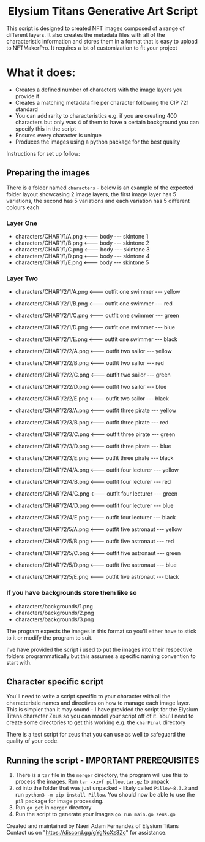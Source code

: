 
<h1 align="center">Elysium Titans Generative Art Script</h1>

This script is designed to created NFT images composed of a range of different layers. It also creates the metadata files with all of the characteristic information and stores them in a format that is easy to upload to NFTMakerPro. It requires a lot of customization to fit your project

# What it does:
- Creates a defined number of characters with the image layers you provide it
- Creates a matching metadata file per character following the CIP 721 standard
- You can add rarity to characteristics e.g. if you are creating 400 characters but only was 4 of them to have a certain background you can specify this in the script
- Ensures every character is unique
- Produces the images using a python package for the best quality

Instructions for set up follow:

## Preparing the images
There is a folder named `characters` - below is an example of the expected folder layout showcasing 2 image layers, the first image layer has 5 variations, the second has 5 variations and each variation has 5 different colours each

### Layer One
- characters/CHAR1/1/A.png    <--- body --- skintone 1
- characters/CHAR1/1/B.png    <--- body --- skintone 2
- characters/CHAR1/1/C.png    <--- body --- skintone 3
- characters/CHAR1/1/D.png    <--- body --- skintone 4
- characters/CHAR1/1/E.png    <--- body --- skintone 5

### Layer Two
- characters/CHAR1/2/1/A.png    <--- outfit one swimmer --- yellow
- characters/CHAR1/2/1/B.png    <--- outfit one swimmer --- red
- characters/CHAR1/2/1/C.png    <--- outfit one swimmer --- green
- characters/CHAR1/2/1/D.png    <--- outfit one swimmer --- blue
- characters/CHAR1/2/1/E.png    <--- outfit one swimmer --- black

- characters/CHAR1/2/2/A.png    <--- outfit two sailor --- yellow
- characters/CHAR1/2/2/B.png    <--- outfit two sailor --- red
- characters/CHAR1/2/2/C.png    <--- outfit two sailor --- green
- characters/CHAR1/2/2/D.png    <--- outfit two sailor --- blue
- characters/CHAR1/2/2/E.png    <--- outfit two sailor --- black

- characters/CHAR1/2/3/A.png    <--- outfit three pirate --- yellow
- characters/CHAR1/2/3/B.png    <--- outfit three pirate --- red
- characters/CHAR1/2/3/C.png    <--- outfit three pirate --- green
- characters/CHAR1/2/3/D.png    <--- outfit three pirate --- blue
- characters/CHAR1/2/3/E.png    <--- outfit three pirate --- black

- characters/CHAR1/2/4/A.png    <--- outfit four lecturer --- yellow
- characters/CHAR1/2/4/B.png    <--- outfit four lecturer --- red
- characters/CHAR1/2/4/C.png    <--- outfit four lecturer --- green
- characters/CHAR1/2/4/D.png    <--- outfit four lecturer --- blue
- characters/CHAR1/2/4/E.png    <--- outfit four lecturer --- black

- characters/CHAR1/2/5/A.png    <--- outfit five astronaut --- yellow
- characters/CHAR1/2/5/B.png    <--- outfit five astronaut --- red
- characters/CHAR1/2/5/C.png    <--- outfit five astronaut --- green
- characters/CHAR1/2/5/D.png    <--- outfit five astronaut --- blue
- characters/CHAR1/2/5/E.png    <--- outfit five astronaut --- black

### If you have backgrounds store them like so
- characters/backgrounds/1.png
- characters/backgrounds/2.png
- characters/backgrounds/3.png


The program expects the images in this format so you'll either have to stick to it or modify the program to suit. 

I've have provided the script i used to put the images into their respective folders programmatically but this assumes a specific naming convention to start with.


## Character specific script

You'll need to write a script specific to your character with all the characteristic names and directives on how to manage each image layer. This is simpler than it may sound - I have provided the script for the Elysium Titans character Zeus so you can model your script off of it. You'll need to create some directories to get this working e.g. the `charFinal` directory

There is a test script for zeus that you can use as well to safeguard the quality of your code.

## Running the script - IMPORTANT PREREQUISITES

1. There is a `tar` file in the `merger` directory, the program will use this to process the images. Run `tar -xzvf pillow.tar.gz` to unpack
2. `cd` into the folder that was just unpacked - likely called `Pillow-8.3.2` and run `python3 -m pip install Pillow`. You should now be able to use the `pil` package for image processing.
3. Run `go get` in `merger` directory
4. Run the script to generate your images `go run main.go zeus.go`





Created and maintained by Naeri Adam Fernandez of Elysium Titans
Contact us on "https://discord.gg/gYgNcXz3Zc" for assistance.
